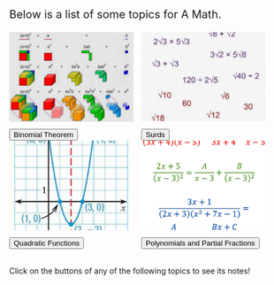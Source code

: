 <html>
<body>

<head>
 <style>
   .intro {
    font-size: 20px;
   }
   .binomial {
    display: inline-block;
   }
  .binomialimg {
    width: 225px;
    height: 162px;
    border-width: 10px;
    border-color: Black;
    margin-right: 10px;
    margin-bottom: 10px;
   }
   .surds {
    display: inline-block;
   }
  .surdsimg {
    width: 225px;
    height: 162px;
    object-fit: cover;
    border-width: 10px;
    border-color: Black;
    margin-right: 10px;
    margin-bottom: 10px;
   }
   .quadratic {
    display: inline-block;
   }
  .quadraticimg {
    width: 225px;
    height: 162px;
    object-fit: cover;
    border-width: 10px;
    border-color: Black;
    margin-right: 10px;
    margin-bottom: 10px;
   }
   .polynomial {
    display: inline-block;
   }
  .polynomialimg {
    width: 225px;
    height: 162px;
    object-fit: cover;
    border-width: 10px;
    border-color: Black;
    margin-bottom: 10px;
   }
 </style>
</head>

<p class="intro">
 Below is a list of some topics for A Math.
</p>

<div class="binomial">
 <img class="binomialimg" src="images/iqfyvgbq.png">
 <br/>
 <button onclick="binomial()"> Binomial Theorem </button>
</div>

<div class="surds">
 <img class="surdsimg" src="images/surds.JPG">
 <br/>
 <button onclick="surds()"> Surds </button>
</div>

<div class="quadratic">
 <img class="quadraticimg" src="images/quadratic.JPG">
 <br/>
 <button onclick="quadratic()"> Quadratic Functions </button>
</div>

<div class="polynomial">
 <img class="polynomialimg" src="images/maths-in7-00.png">
 <br/>
 <button onclick="polynomial()"> Polynomials and Partial Fractions </button>
</div>

<p id="notes"> <br> Click on the buttons of any of the following topics to see its notes! </p>

<script>
 function binomial(){
  document.getElementById("notes").innerHTML = "<br>━━━━━━━━━━━━━━━━━━━━━━━━━━━━━━━━━━━━━━━━━━━━━━━━━━━━━━━━━━━━━━━━━━━━━━━━━━━━━━━━━━━━━━━━━━━━━━━━━━━━━━━━━━━━━━━━━━━━━━━━━━<br><br>  Binomial theorem is a topic about expanding the sum of two monomials raised to a certain power. For example, let us take a look at the sum of two real numbers a and b, raised to an increasingly higher exponent.<br><br>(a + b)⁰ = 1<br>(a + b)¹ = a + b<br>(a + b)² = a² + 2ab + b²<br>(a + b)³ = a³ + 3a²b + 3ab² + b³<br>(a + b)⁴ = a⁴ + 4a³b + 6a²b² + 4ab³ + b⁴<br>(a + b)⁵ = a⁵ + 5a⁴b + 10a³b² + 10a²b³ + 5ab⁴ + b⁵<br><br>As the exponent increases, the expanded polynomial becomes longer and longer. Binomial theorem can be used to quickly find the resulting expanded polynomial using a pattern within these expansions. So what is this pattern?<br><br>━━━━━━━━━━━━━━━━━━━━━━━━━━━━━━━━━━━━━━━━━━━━━━━━━━━━━━━━━━━━━━━━━━━━━━━━━━━━━━━━━━━━━━━━━━━━━━━━━━━━━━━━━━━━━━━━━━━━━━━━━━<br><br>Taking a look at the coefficients of the resulting terms, we can see a pattern forming:<br><br>1<br>1 1<br>1 2 1<br>1 3 3 1<br>1 4 6 4 1<br> 1 5 10 10 5 1<br><br>When arranged in a pyramid, we can see that each number is equal to the sum of the two numbers above it. This is famously known as Pascal's triangle, and it appears within the coefficients of the terms in binomial expansions. Hence...<br><br>The coefficients of the terms in (x+y)ⁿ is equal to the numbers in the (n+1)th row of Pascal's triangle.<br><br>Additionally, the expanded result will be equal to the sum of (nCr)xⁿ⁻ʳyʳ for all values of r from 0 to n.<br><br>━━━━━━━━━━━━━━━━━━━━━━━━━━━━━━━━━━━━━━━━━━━━━━━━━━━━━━━━━━━━━━━━━━━━━━━━━━━━━━━━━━━━━━━━━━━━━━━━━━━━━━━━━━━━━━━━━━━━━━━━━━<br><br>In the second equation, the operation 'nCr' refers to the operation of 'n choose r'. This operation identifies the number of unique sets of numbers that can be constructed if r numbers are picked from n numbers.<br><br> Hence, n choose 0 is 1, n choose 1 is n, and n choose n is 1.<br><br>Additionally, the operation n choose r can be expressed as a fraction of factorial products, equivalent to n!/r!(n-r)!, in which the exclamation mark represents the factorial operation, which calculates the product of a number as well as every integer smaller than it to one.<br><br>As an example, 3! is 3 x 2 x 1, which is 6. 4! is 4 x 3 x 2 x 1, which is 24. Surprisingly, 0! is equal to 1, because a factorial can also be rewritten as (n+1)!/(n+1), in which 0! is equal to 1!/1, which is 1. Additionally, factorials can also be rewritten as (n)(n-1)!, which can be used to simplify fractions with factorials."
 }
</script>

<script>
 function surds(){
  document.getElementById("notes").innerHTML = "<br>━━━━━━━━━━━━━━━━━━━━━━━━━━━━━━━━━━━━━━━━━━━━━━━━━━━━━━━━━━━━━━━━━━━━━━━━━━━━━━━━━━━━━━━━━━━━━━━━━━━━━━━━━━━━━━━━━━━━━━━━━━<br><br>  Surds are irrational roots of integers. These numbers cannot be expressed as a fraction. They are decimals that trail infinitely long. Consider square roots such as √2.<br><br>√2 ≈ 1.4142135…<br><br>In this case, √2 is a surd as it is a root with an irrational value. These surds are often better left in this surd form as approximating their value is less accurate. Values such as √4, however, would likely not be considered a surd as it has a rational value of 2 and can be easily expressed precisely.<br><br>━━━━━━━━━━━━━━━━━━━━━━━━━━━━━━━━━━━━━━━━━━━━━━━━━━━━━━━━━━━━━━━━━━━━━━━━━━━━━━━━━━━━━━━━━━━━━━━━━━━━━━━━━━━━━━━━━━━━━━━━━<br><br>There are a few laws of surds that is true regardless of the surd involved. Here are some of the basic laws:<br><br>1. √a x √b = √ab<br>2. √a x √a = a<br>3. √a/√b = √(a/b)<br><br> Using these laws of surds can be used to simplify equations with surds.<br><br>━━━━━━━━━━━━━━━━━━━━━━━━━━━━━━━━━━━━━━━━━━━━━━━━━━━━━━━━━━━━━━━━━━━━━━━━━━━━━━━━━━━━━━━━━━━━━━━━━━━━━━━━━━━━━━━━━━━━━━━━━<br><br>When surds are present in the denominator of a fraction, there are several approaches to take.<br><br>One scenario would be when the denominator is a single surd. These fractions, such as 3/√2, can be multiplied on both sides by the same surd to simplify the fraction, which in this case will be 3√2.<br><br> Another scenario would be when the denominator is a surd plus or minus another value, for example the denominator is 3/√2+3.<br><br>This surd is known as a conjugate surd. To rationalize the denominator, we can use the algebraic identity of a² - b² = (a+b)(a-b) to help us. In the case of 3/√2+3, we can multiply both sides by √2-3. (√2+3)(√2-3) will be equivalent to (√2)² - 3², equal to -5. 3 can then be divided by -5 to give a simplified result."
 }
</script>

<script>
 function quadratic(){
  document.getElementById("notes").innerHTML = "<br>━━━━━━━━━━━━━━━━━━━━━━━━━━━━━━━━━━━━━━━━━━━━━━━━━━━━━━━━━━━━━━━━━━━━━━━━━━━━━━━━━━━━━━━━━━━━━━━━━━━━━━━━━━━━━━━━━━━━━━━━━━<br><br>  Quadratic functions are polynomials in which its degree is 2, in the form of y = ax² + bx + c. These types of functions, when drawn on a graph, take the shape of a parabola, unlike linear graphs, that curves either upward or downward. Quadratic graphs can have varying numbers of x-intercepts, but always a single y-intercept.<br><br>━━━━━━━━━━━━━━━━━━━━━━━━━━━━━━━━━━━━━━━━━━━━━━━━━━━━━━━━━━━━━━━━━━━━━━━━━━━━━━━━━━━━━━━━━━━━━━━━━━━━━━━━━━━━━━━━━━━━━━━━━━<br><br> There are many things which can be determined from a given quadratic equation. When its equation is in the form of y = ax² + bx + c, c is always the y-intercept.<br><br>The x-intercept, on the other hand, can vary in numbers. One quadratic graph can have either no, one, or two x-intercepts, which can be determined by its discriminant, expressed in the form b²-4ac.<br><br>If the resulting number is below 0, the quadratic curve has no x-intercepts. If the number is equal to 0, the quadratic curve has a single x-intercept. If the number is greater than 0, the quadratic curve has two x-intercepts.<br><br>To find these x-intercepts, y can be substituted as 0, and the equation can be factorised. However, if the equation cannot be factorised, the quadratic formula of ((-b)√b²-4ac)/2a can be used. The resulting number will thus be the value of x. This equation is performable on most calculators.<br><br>━━━━━━━━━━━━━━━━━━━━━━━━━━━━━━━━━━━━━━━━━━━━━━━━━━━━━━━━━━━━━━━━━━━━━━━━━━━━━━━━━━━━━━━━━━━━━━━━━━━━━━━━━━━━━━━━━━━━━━━━━━<br><br>To determine the turning point of the graph, the quadratic equation of y = ax² + bx + c must be factorised in the completing the square form. To perform completing the square, if a is not 1, it must be taken out of the equation first as a(x²+(b/a)x)+c. Afterwards, a squared binomial must be formed in which the products give x² and either bx or (b/a)x, depending on if the coefficient of x was 1. In the squared binomial, the additional product, 2ab, must then be removed from c. Completing the square will give an equation of the formula a(x-h)2+k, in which (-h,k) is the turning point."
 }
</script>

<script>
 function quadratic(){
  document.getElementById("notes").innerHTML = "<br>━━━━━━━━━━━━━━━━━━━━━━━━━━━━━━━━━━━━━━━━━━━━━━━━━━━━━━━━━━━━━━━━━━━━━━━━━━━━━━━━━━━━━━━━━━━━━━━━━━━━━━━━━━━━━━━━━━━━━━━━━━<br><br>  Quadratic functions are polynomials in which its degree is 2, in the form of y = ax² + bx + c. These types of functions, when drawn on a graph, take the shape of a parabola, unlike linear graphs, that curves either upward or downward. Quadratic graphs can have varying numbers of x-intercepts, but always a single y-intercept.<br><br>━━━━━━━━━━━━━━━━━━━━━━━━━━━━━━━━━━━━━━━━━━━━━━━━━━━━━━━━━━━━━━━━━━━━━━━━━━━━━━━━━━━━━━━━━━━━━━━━━━━━━━━━━━━━━━━━━━━━━━━━━━<br><br> There are many things which can be determined from a given quadratic equation. When its equation is in the form of y = ax² + bx + c, c is always the y-intercept.<br><br>The x-intercept, on the other hand, can vary in numbers. One quadratic graph can have either no, one, or two x-intercepts, which can be determined by its discriminant, expressed in the form b²-4ac.<br><br>If the resulting number is below 0, the quadratic curve has no x-intercepts. If the number is equal to 0, the quadratic curve has a single x-intercept. If the number is greater than 0, the quadratic curve has two x-intercepts.<br><br>To find these x-intercepts, y can be substituted as 0, and the equation can be factorised. However, if the equation cannot be factorised, the quadratic formula of ((-b)√b²-4ac)/2a. The resulting number will thus be the value of x. This equation is performable on most calculators.<br><br>━━━━━━━━━━━━━━━━━━━━━━━━━━━━━━━━━━━━━━━━━━━━━━━━━━━━━━━━━━━━━━━━━━━━━━━━━━━━━━━━━━━━━━━━━━━━━━━━━━━━━━━━━━━━━━━━━━━━━━━━━━<br><br>To determine the turning point of the graph, the quadratic equation of y = ax² + bx + c must be factorised in the completing the square form. To perform completing the square, if a is not 1, it must be taken out of the equation first as a(x²+(b/a)x)+c. Afterwards, a squared binomial must be formed in which the products give x² and either bx or (b/a)x, depending on if the coefficient of x was 1. In the squared binomial, the additional product, 2ab, must then be removed from c. Completing the square will give an equation of the formula a(x-h)2+k, in which (-h,k) is the turning point."
 }
</script>

<script>
 function polynomial(){
  document.getElementById("notes").innerHTML = "<br>━━━━━━━━━━━━━━━━━━━━━━━━━━━━━━━━━━━━━━━━━━━━━━━━━━━━━━━━━━━━━━━━━━━━━━━━━━━━━━━━━━━━━━━━━━━━━━━━━━━━━━━━━━━━━━━━━━━━━━━━━━<br><br>  A polynomial is an expression of more than two algebraic terms, especially the sum of several terms that contain different powers of the same variable, commonly denoted as f(x), P(x), or Q(x). The degree of a polynomial in x is the highest power of x inside the polynomial. When it is stated that f(x) is equal to a polynomial, and f(x) = 4, it is implied that every x in the polynomial be replaced with 4. This substitution is usually used to get the value of x within polynomials given additional information. Products of two algebraic equations can also give polynomials. To identify coefficients of a certain algebraic variable in the final product, inspection can be done to only calculate the necessary products that form the coefficient.<br><br>━━━━━━━━━━━━━━━━━━━━━━━━━━━━━━━━━━━━━━━━━━━━━━━━━━━━━━━━━━━━━━━━━━━━━━━━━━━━━━━━━━━━━━━━━━━━━━━━━━━━━━━━━━━━━━━━━━━━━━━━━━<br><br>Polynomials can be divided by other equations using long division. A dividend is defined as a number that is to be divided by another number. A divisor is the number the dividend is divided by. Meanwhile, a quotient is defined as an integer quantity produced by the division of two numbers. The remainder is what cannot be divided by the divisor without producing a non-integer. A polynomial can thus be expressed in terms of its divisor multipied by the quotient plus the remainder. When a polynomial divided by an algebraic equation produces no remainder, it is a factor of the polynomial.<br><br>According to the remainder theorem, if a polynomial P(x) is divided by a linear divisor of ax-b, the remainder will be P(b/a). Additionally, according to the factor theorem, if a polynomial is divided by (x-a) and f(a) = 0, then (x-a) is a factor of f(x). Conversely, if f(a) = 0, then (x-a) is a factor of f(x).<br><br>━━━━━━━━━━━━━━━━━━━━━━━━━━━━━━━━━━━━━━━━━━━━━━━━━━━━━━━━━━━━━━━━━━━━━━━━━━━━━━━━━━━━━━━━━━━━━━━━━━━━━━━━━━━━━━━━━━━━━━━━━━<br><br>Cubic polynomials can be factorised, using either Euclidean division or long division. It usually involves guessing, however. Most calculators have the capability to get the roots of a cubic equation.<br><br>Additionally, for a cubic polynomial P(x), if the graph cuts the x-axis at x=a, (x-a) is a factor of P(x). The number of distinct real rools equals to the number of intersections of P(x) with the x-axis. It is also not necessarily that there are always 3 distinct real roots.<br><br>Also, the formula for a cubed number subtracted by a cubed number, represented by a and b, is shown below:<br>a³ - b³ = (a – b)(a² + ab + b²)<br><br>━━━━━━━━━━━━━━━━━━━━━━━━━━━━━━━━━━━━━━━━━━━━━━━━━━━━━━━━━━━━━━━━━━━━━━━━━━━━━━━━━━━━━━━━━━━━━━━━━━━━━━━━━━━━━━━━━━━━━━━━━━<br><br>Finally, a partial fraction is an algebraic fraction that forms part of a bigger algebraic fraction. Any algebraic fraction f(x)/g(x) may be expressed as a sum of simpler fractions with factors of g(x) as denominators.<br><br>To split a fraction with a denominator of a linear factor into partial fractions, the corresponding partial fractions are A/(ax+b) + B/(cx+d).<br><br>To split a fraction with a denominator that has a repeated linear factor, its corresponding partial fractions are A/(ax+b) + B/(cx+d) + C/(cx+d)².<br><br>Finally, to split a fraction with a denominator that has a quadratic factor that cannot be factorised, its corresponding partial fractions are A/(ax+b) + Bx+C/(x²+c²).<br><br>Splitting fractions into partial fractions require the resulting partial fractions to be combined into the form of the original. Then, apt substitution should be used to figure out the required values.<br><br>It is very important to note if your fraction is improper. If the degree of the numerator polynomial is higher than the degree of the denominator polynomial, long division should be done first. The quotient should be added at the back, and the remainder should be put into a fraction and subsequently split into its partial fractions."
 }
</script>




</body>
</html>
